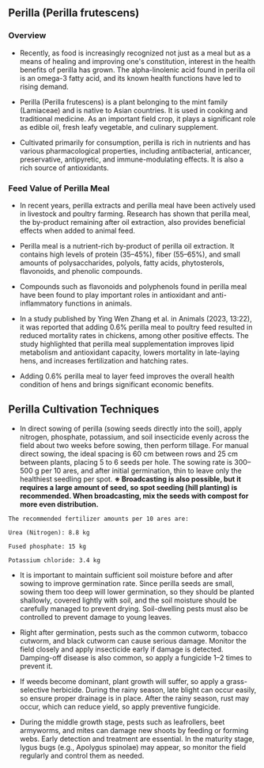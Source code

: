 ## Perilla (Perilla frutescens)

### Overview

- Recently, as food is increasingly recognized not just as a meal but as a means of healing and improving one's constitution, interest in the health benefits of perilla has grown. The alpha-linolenic acid found in perilla oil is an omega-3 fatty acid, and its known health functions have led to rising demand.

- Perilla (Perilla frutescens) is a plant belonging to the mint family (Lamiaceae) and is native to Asian countries. It is used in cooking and traditional medicine. As an important field crop, it plays a significant role as edible oil, fresh leafy vegetable, and culinary supplement.

- Cultivated primarily for consumption, perilla is rich in nutrients and has various pharmacological properties, including antibacterial, anticancer, preservative, antipyretic, and immune-modulating effects. It is also a rich source of antioxidants.

### Feed Value of Perilla Meal

- In recent years, perilla extracts and perilla meal have been actively used in livestock and poultry farming. Research has shown that perilla meal, the by-product remaining after oil extraction, also provides beneficial effects when added to animal feed.

- Perilla meal is a nutrient-rich by-product of perilla oil extraction. It contains high levels of protein (35–45%), fiber (55–65%), and small amounts of polysaccharides, polyols, fatty acids, phytosterols, flavonoids, and phenolic compounds.

- Compounds such as flavonoids and polyphenols found in perilla meal have been found to play important roles in antioxidant and anti-inflammatory functions in animals.

- In a study published by Ying Wen Zhang et al. in Animals (2023, 13:22), it was reported that adding 0.6% perilla meal to poultry feed resulted in reduced mortality rates in chickens, among other positive effects. The study highlighted that perilla meal supplementation improves lipid metabolism and antioxidant capacity, lowers mortality in late-laying hens, and increases fertilization and hatching rates.

- Adding 0.6% perilla meal to layer feed improves the overall health condition of hens and brings significant economic benefits.

## Perilla Cultivation Techniques

- In direct sowing of perilla (sowing seeds directly into the soil), apply nitrogen, phosphate, potassium, and soil insecticide evenly across the field about two weeks before sowing, then perform tillage. For manual direct sowing, the ideal spacing is 60 cm between rows and 25 cm between plants, placing 5 to 6 seeds per hole. The sowing rate is 300–500 g per 10 ares, and after initial germination, thin to leave only the healthiest seedling per spot.
**※ Broadcasting is also possible, but it requires a large amount of seed, so spot seeding (hill planting) is recommended. When broadcasting, mix the seeds with compost for more even distribution.**

```
The recommended fertilizer amounts per 10 ares are:

Urea (Nitrogen): 8.8 kg

Fused phosphate: 15 kg

Potassium chloride: 3.4 kg
```

- It is important to maintain sufficient soil moisture before and after sowing to improve germination rate. Since perilla seeds are small, sowing them too deep will lower germination, so they should be planted shallowly, covered lightly with soil, and the soil moisture should be carefully managed to prevent drying. Soil-dwelling pests must also be controlled to prevent damage to young leaves.

- Right after germination, pests such as the common cutworm, tobacco cutworm, and black cutworm can cause serious damage. Monitor the field closely and apply insecticide early if damage is detected. Damping-off disease is also common, so apply a fungicide 1–2 times to prevent it.

- If weeds become dominant, plant growth will suffer, so apply a grass-selective herbicide. During the rainy season, late blight can occur easily, so ensure proper drainage is in place. After the rainy season, rust may occur, which can reduce yield, so apply preventive fungicide.

- During the middle growth stage, pests such as leafrollers, beet armyworms, and mites can damage new shoots by feeding or forming webs. Early detection and treatment are essential. In the maturity stage, lygus bugs (e.g., Apolygus spinolae) may appear, so monitor the field regularly and control them as needed.